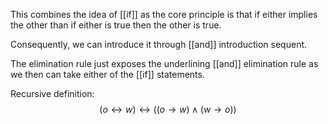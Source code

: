 This combines the idea of [[if]] as the core principle is that if either implies the other than if either is true then the other is true.

Consequently, we can introduce it through [[and]] introduction sequent.

The elimination rule just exposes the underlining [[and]] elimination rule as we then can take either of the [[if]] statements.

Recursive definition:
$$
(o \leftrightarrow  w) \leftrightarrow  ((o \to w) \land (w \to o))
$$
